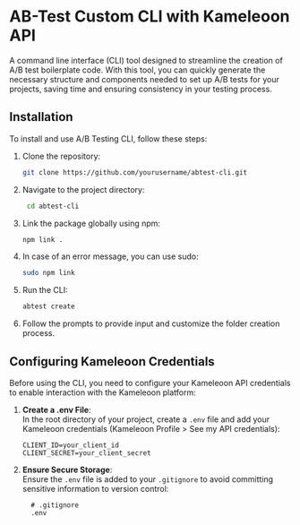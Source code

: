 # AB-Test Custom CLI with Kameleoon API

A command line interface (CLI) tool designed to streamline the creation of A/B test boilerplate code. With this tool, you can quickly generate the necessary structure and components needed to set up A/B tests for your projects, saving time and ensuring consistency in your testing process.

## Installation

To install and use A/B Testing CLI, follow these steps:

1. Clone the repository:
   ```bash
   git clone https://github.com/yourusername/abtest-cli.git

2. Navigate to the project directory:
   ```bash
    cd abtest-cli

3. Link the package globally using npm:
   ```bash
   npm link .
   
4. In case of an error message, you can use sudo:
   ```bash
   sudo npm link

5. Run the CLI:
   ```bash
   abtest create

6. Follow the prompts to provide input and customize the folder creation process.

## Configuring Kameleoon Credentials

Before using the CLI, you need to configure your Kameleoon API credentials to enable interaction with the Kameleoon platform:

1. **Create a .env File**:  
  In the root directory of your project, create a `.env` file and add your Kameleoon credentials (Kameleoon Profile > See my API credentials):

     ```dotenv
     CLIENT_ID=your_client_id
     CLIENT_SECRET=your_client_secret
     ```

2. **Ensure Secure Storage**:  
   Ensure the `.env` file is added to your `.gitignore` to avoid committing sensitive information to version control:

   ```gitignore
     # .gitignore
     .env
     ```
